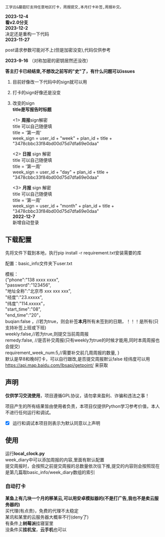 ```
工学云&蘑菇钉支持任意地区打卡，周报提交,本月打卡补签,周报补交。
```
**2023-12-4**  
**看v2.0分支**    
**2023-12-2**  
决定还是重构一下代码   
**2023-11-27**

post请求参数可能对不上(但是加密没变),代码仅供参考
  
**2023-9-16**  （对称加密的密钥居然还没改）    

**答主打卡已经结束,不想改之前写的"史"了，有什么问题可以issues**   
1. 目前好像改一下代码中的sign就可以用    
2. 打卡的sign好像还是没变
3. 改变的sign    
**title是写报告时标题**

    <1> **周报**sign解密    
        title 可以自己随便填   
        title = '第一周'   
        week_sign = user_id + "week" + plan_id + title + "3478cbbc33f84bd00d75d7dfa69e0daa"
    
   <2> **日报** sign 解密   
       title 可以自己随便填    
        title = '第一周'    
        week_sign = user_id + "day" + plan_id + title + "3478cbbc33f84bd00d75d7dfa69e0daa"
   
    <3> **月报** sign 解密   
        title 可以自己随便填   
        title = '第一周'  
        week_sign = user_id + "month" + plan_id + title + "3478cbbc33f84bd00d75d7dfa69e0daa"  
**2022-12-7**    
       新增自动登录
## 下载配置
先将文件下载到本地，执行pip install -r requirement.txt安装需要的库  

配置：basic_info文件夹下user.txt

模板：  
{"phone":"138 xxxx xxxx", \
"password":"123456",\
"地址全称":"北京市 xxx xxx xxx",\
"经度":"23.xxxxx",\
"纬度":"114.xxxxx"，\
"start_time":"08",\
"end_time":"20"，      
 buqian:false ，//若为true，则会补签**本月**所有未签到的日期，！！！是所有(只支持补签上班或下班)  
 weekly:false,//若为true,则提交当前周周报  
 remedy:false, //是否补交周报(只有weekly为true的时候才能用,同时本周周报也会提交)  
 requirement_week_num:5,//需要补交前几周周报的数量,
 }     
默认是早8和晚8打卡，可以自行跟改,是否提交周报默认false
经纬度可以用 https://api.map.baidu.com/lbsapi/getpoint/ 来获取
## 声明

**仅供学习交流使用**，项目遵循GPL协议，请勿拿来盈利、诈骗和违法之事！

项目产生的所有结果皆由使用者负责，本项目仅提供Python学习参考价值，本人不进行任何运行和调试。

- [x] 运行和调试本项目则表示为默认同意以上声明
## 使用
运行**local_clock.py**   
week_diary中可以添加周报的内容,里面有默认配置   
提交周报时，会按照之前提交周报的总数量依次往下推,提交的内容则会按照现在是第几篇取basic_info/week_diary数组的索引
### 自动打卡
**某鱼上有几块一个月的移某云,可以用安卓模拟器的(不是打广告,我也不是卖云服务器的)**    
买代理(有点贵)，免费的代理不太稳定     
某讯和某里的云服务器大概率不行(deny了)     
有条件上**树莓派**挂寝室里   
没条件买**挂机宝**，**云手机**也可以 

